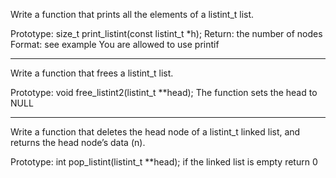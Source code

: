 Write a function that prints all the elements of a listint_t list.

Prototype: size_t print_listint(const listint_t *h);
Return: the number of nodes
Format: see example
You are allowed to use printif
***********************************
Write a function that frees a listint_t list.

Prototype: void free_listint2(listint_t **head);
The function sets the head to NULL
****************************
Write a function that deletes the head node of a listint_t linked list, and returns the head node’s data (n).

Prototype: int pop_listint(listint_t **head);
if the linked list is empty return 0
